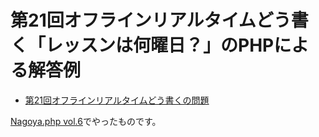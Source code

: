 # 第21回オフラインリアルタイムどう書く「レッスンは何曜日？」のPHPによる解答例

* [第21回オフラインリアルタイムどう書くの問題](http://d.hatena.ne.jp/torazuka/20140509/yhpg)

[Nagoya.php vol.6](http://nagoyaphp.doorkeeper.jp/events/13498)でやったものです。
